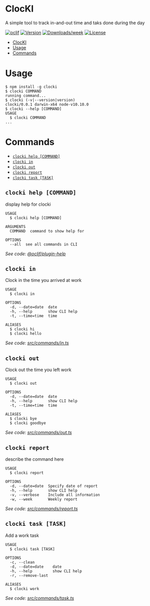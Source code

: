 # ClocKI

A simple tool to track in-and-out time and taks done during the day

[![oclif](https://img.shields.io/badge/cli-oclif-brightgreen.svg)](https://oclif.io)
[![Version](https://img.shields.io/npm/v/clocki.svg)](https://npmjs.org/package/clocki)
[![Downloads/week](https://img.shields.io/npm/dw/clocki.svg)](https://npmjs.org/package/clocki)
[![License](https://img.shields.io/npm/l/clocki.svg)](https://github.com/fsschmitt/clocki-cli/blob/master/package.json)

<!-- toc -->
* [ClocKI](#clocki)
* [Usage](#usage)
* [Commands](#commands)
<!-- tocstop -->

# Usage

<!-- usage -->
```sh-session
$ npm install -g clocki
$ clocki COMMAND
running command...
$ clocki (-v|--version|version)
clocki/0.0.1 darwin-x64 node-v10.10.0
$ clocki --help [COMMAND]
USAGE
  $ clocki COMMAND
...
```
<!-- usagestop -->

# Commands

<!-- commands -->
* [`clocki help [COMMAND]`](#clocki-help-command)
* [`clocki in`](#clocki-in)
* [`clocki out`](#clocki-out)
* [`clocki report`](#clocki-report)
* [`clocki task [TASK]`](#clocki-task-task)

## `clocki help [COMMAND]`

display help for clocki

```
USAGE
  $ clocki help [COMMAND]

ARGUMENTS
  COMMAND  command to show help for

OPTIONS
  --all  see all commands in CLI
```

_See code: [@oclif/plugin-help](https://github.com/oclif/plugin-help/blob/v2.1.6/src/commands/help.ts)_

## `clocki in`

Clock in the time you arrived at work

```
USAGE
  $ clocki in

OPTIONS
  -d, --date=date  date
  -h, --help       show CLI help
  -t, --time=time  time

ALIASES
  $ clocki hi
  $ clocki hello
```

_See code: [src/commands/in.ts](https://github.com/fsschmitt/clocki-cli/blob/v0.0.1/src/commands/in.ts)_

## `clocki out`

Clock out the time you left work

```
USAGE
  $ clocki out

OPTIONS
  -d, --date=date  date
  -h, --help       show CLI help
  -t, --time=time  time

ALIASES
  $ clocki bye
  $ clocki goodbye
```

_See code: [src/commands/out.ts](https://github.com/fsschmitt/clocki-cli/blob/v0.0.1/src/commands/out.ts)_

## `clocki report`

describe the command here

```
USAGE
  $ clocki report

OPTIONS
  -d, --date=date  Specify date of report
  -h, --help       show CLI help
  -v, --verbose    Include all information
  -w, --week       Weekly report
```

_See code: [src/commands/report.ts](https://github.com/fsschmitt/clocki-cli/blob/v0.0.1/src/commands/report.ts)_

## `clocki task [TASK]`

Add a work task

```
USAGE
  $ clocki task [TASK]

OPTIONS
  -c, --clean
  -d, --date=date    date
  -h, --help         show CLI help
  -r, --remove-last

ALIASES
  $ clocki work
```

_See code: [src/commands/task.ts](https://github.com/fsschmitt/clocki-cli/blob/v0.0.1/src/commands/task.ts)_
<!-- commandsstop -->
